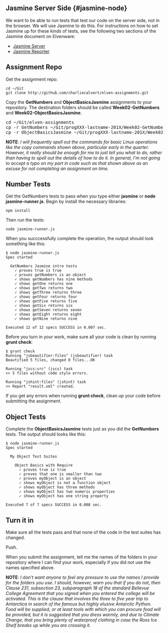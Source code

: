 ## Jasmine Server Side {#jasmine-node}

We want to be able to run tests that test our code on the server side, not in the browser. We will use Jasmine to do this. For instructions on how to set Jasmine up for these kinds of tests, see the following two sections of the Jasmine document on Elvenware:

- [Jasmine Server](http://www.elvenware.com/charlie/development/web/UnitTests/Jasmine.html#jasmine-server)
- [Jasmine Reporter](http://www.elvenware.com/charlie/development/web/UnitTests/Jasmine.html#reporter)

## Assignment Repo

Get the assignment repo:

```
cd ~/Git
git clone http://github.com/charliecalvert/elven-assignments.git
```

Copy the **GetNumbers** and **ObjectBasicsJasmine** assignments to your repository. The destination folders should be called **Week02-GetNumbers** and **Week02-ObjectBasicsJasmine**.

<pre>
cd ~/Git/elven-assignments
cp -r GetNumbers ~/Git/progXXX-lastname-201X/Week02-GetNumbers
cp -r ObjectBasicsJasmine ~/Git/progXXX-lastname-201X/Week02-ObjectBasicsJasmine
</pre>

**NOTE**: _I will frequently spell out the commands for basic Linux operations like the copy commands shown above, particular early in the quarter. However, it really should be enough for me to just tell you what to do, rather than having to spell out the details of how to do it. In general, I'm not going to accept a typo on my part in code such as that shown above as an excuse for not completing an assignment on time._

## Number Tests

Get the GetNumbers tests to pass when you type either **jasmine** or **node jasmine-runner.js**. Begin by install the necessary libraries:

```
npm install
```

Then run the tests:

```
node jasmine-runner.js
```

When you succcessfully complete the operation, the output should look something like this:

```
$ node jasmine-runner.js
Spec started

  GetNumbers Jasmine intro tests
    ✓ proves true is true
    ✓ proves getNumbers is an object
    ✓ shows getNumbers has nine methods
    ✓ shows getOne returns one
    ✓ shows getTwo returns two
    ✓ shows getThree returns three
    ✓ shows getFour returns four
    ✓ shows getFive returns five
    ✓ shows getSix returns six
    ✓ shows getSeven returns seven
    ✓ shows getEight returns eight
    ✓ shows getNine returns nine

Executed 12 of 12 specs SUCCESS in 0.007 sec.
```

Before you turn in your work, make sure all your code is clean by running **grunt check**:

```
$ grunt check
Running "jsbeautifier:files" (jsbeautifier) task
Beautified 5 files, changed 0 files...OK

Running "jscs:src" (jscs) task
>> 5 files without code style errors.

Running "jshint:files" (jshint) task
>> Report "result.xml" created.
```

If you get any errors when running **grunt check**, clean up your code before submitting the assignment.

## Object Tests

Complete the **ObjectBasicsJasmine** tests just as you did the **GetNumbers** tests. The output should looks like this:

```
$ node jasmine-runner.js
Spec started

  My Object Test Suites

    Object Basics with Require
      ✓ proves true is true
      ✓ proves that one is smaller than two
      ✓ proves myObject is an object
      ✓ shows myObject is not a function object
      ✓ shows myObject has three methods
      ✓ shows myObject has two numeric properties
      ✓ shows myObject has one string property

Executed 7 of 7 specs SUCCESS in 0.008 sec.
```

## Turn it in

Make sure all the tests pass and that none of the code in the test suites has changed.

Push.

When you submit the assignment, tell me the names of the folders in your repository where I can find your work, especially if you did not use the names specified above.

**NOTE**: _I don't want anyone to feel any pressure to use the names I provide for the folders you use. I should, however, warn you that if you do not, then Clause 231, subsection 23, subparagraph 18 of the standard Bellevue College Agreement that you signed when you entered the college will be activated. This is the clause that involves the three to five year trip to Antarctica in search of the famous but highly elusive Antarctic Python. Food will be supplied, or at least tools with which you can procure food will be provided, but it is suggested that you dress warmly, and due to Climate Change, that you bring plenty of waterproof clothing in case the Ross Ice Shelf breaks up while you are crossing it._
